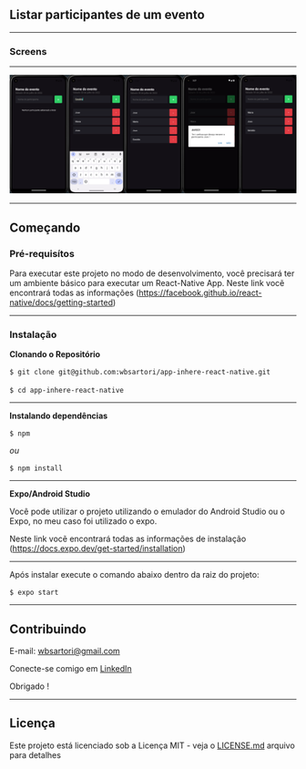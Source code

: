## Listar participantes de um evento

---

### Screens

---
![Alt text](assets/img/app_06.png "Optional title")


---
## Começando

### Pré-requisítos

Para executar este projeto no modo de desenvolvimento, você precisará ter um ambiente básico para executar um React-Native App.
Neste link vocẽ encontrará todas as informações (https://facebook.github.io/react-native/docs/getting-started)

---
### Instalação

**Clonando o Repositório**

```
$ git clone git@github.com:wbsartori/app-inhere-react-native.git

$ cd app-inhere-react-native
```

---
**Instalando dependências**

```
$ npm
```

_ou_

```
$ npm install
```

---
**Expo/Android Studio**

Você pode utilizar o projeto utilizando o emulador do Android Studio ou o Expo, no meu caso foi utilizado o expo.

Neste link vocẽ encontrará todas as informações de instalação (https://docs.expo.dev/get-started/installation)

---

Após instalar execute o comando abaixo dentro da raiz do projeto:

```
$ expo start
```
---
## Contribuindo


E-mail: wbsartori@gmail.com

Conecte-se comigo em [LinkedIn](https://www.linkedin.com/in/wesleysartori/)

Obrigado !

---
## Licença

Este projeto está licenciado sob a Licença MIT - veja o [LICENSE.md](https://github.com/wbsartori/app-inhere-react-native/blob/master/LICENSE) arquivo para detalhes
